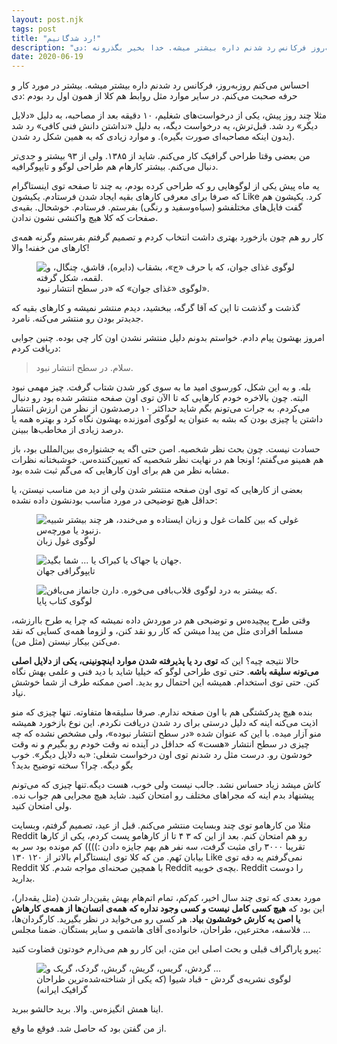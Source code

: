```yaml
---
layout: post.njk
tags: post
title: "رد شدگانیم!"
description: "روزبه‌روز فرکانس رد شدنم داره بیشتر میشه. خدا بخیر بگذرونه :دی"
date: 2020-06-19
---
```


احساس می‌کنم روزبه‌روز، فرکانس رد شدنم داره بیشتر میشه. بیشتر در مورد کار و حرفه صحبت می‌کنم. در سایر موارد مثل روابط هم کلا از همون اول رد بودم :دی

مثلا چند روز پیش، یکی از درخواست‌های شغلیم، ۱۰ دقیقه بعد از مصاحبه، به دلیل «دلایل دیگر» رد شد. قبل‌ترش، یه درخواست دیگه، به دلیل «نداشتن دانش فنی کافی» رد شد (بدون اینکه مصاحبه‌ای صورت بگیره). و موارد زیادی که به همین شکل رد شدن.

من بعضی وقتا طراحی گرافیک کار می‌کنم. شاید از ۱۳۸۵. ولی از ۹۳ بیشتر و جدی‌تر دنبال می‌کنم.
بیشتر کارهام هم طراحی لوگو و تایپوگرافیه.

یه ماه پیش یکی از لوگوهایی رو که طراحی کرده بودم، به چند تا صفحه توی اینستاگرام که صرفا برای معرفی کارهای بقیه ایجاد شدن فرستادم. یکیشون Like کرد. یکیشون هم گفت فایل‌های مختلفشو (سیاه‌وسفید و رنگی) بفرستم. فرستادم. خوشحال. بقیه‌ی صفحات که کلا هیچ واکنشی نشون ندادن.

کار رو هم چون بازخورد بهتری داشت انتخاب کردم و تصمیم گرفتم بفرستم وگرنه همه‌ی کارهای من خفنه! والا!

<figure>
<img src="{{ website.assetsPath }}/images/content/javan-foods-logo.png"
  alt="لوگوی غذای جوان، که با حرف «ج»، بشقاب (دایره)، قاشق، چنگال، و لقمه، شکل گرفته.">
<figcaption>
لوگوی «غذای جوان» که «در سطح انتشار نبود».
</figcaption>
</figure>

گذشت و گذشت تا این که آقا گرگه، ببخشید، دیدم منتشر نمیشه و کارهای بقیه که جدیدتر بودن رو منتشر می‌کنه. نامرد.

امروز بهشون پیام دادم. خواستم بدونم دلیل منتشر نشدن اون کار چی بوده. چنین جوابی دریافت کردم:

> سلام. در سطح انتشار نبود.

بله. و به این شکل، کورسوی امید ما به سوی کور شدن شتاب گرفت. چیز مهمی نبود البته. چون بالاخره خودم کارهایی که تا الآن توی اون صفحه منتشر شده بود رو دنبال می‌کردم. به جرات می‌تونم بگم شاید حداکثر ۱۰ درصدشون از نظر من ارزش انتشار داشتن یا چیزی بودن که بشه به عنوان یه لوگوی آموزنده بهشون نگاه کرد و بهتره همه یا درصد زیادی از مخاطب‌ها ببینن.

حسادت نیست. چون بحث نظر شخصیه. اصن حتی اگه یه جشنواره‌ی بین‌المللی بود، باز هم همینو می‌گفتم؛ اونجا هم در نهایت نظر شخصیه که تعیین‌کننده‌س. خوشبختانه نظرات مشابه نظر من هم برای اون کارهایی که می‌گم ثبت شده بود.

بعضی از کارهایی که توی اون صفحه منتشر شدن ولی از دید من مناسب نیستن، یا حداقل هیچ توضیحی در مورد مناسب بودنشون داده نشده:

<figure>
<img src="{{ website.assetsPath }}/images/content/ghoole-zaban-by-mehdi-sadeghi-yekta.jpg"
  alt="غولی که بین کلمات غول و زبان ایستاده و می‌خندد، هر چند بیشتر شبیه زنبود یا مورچه‌س.">
<figcaption>
لوگوی غول زبان
</figcaption>
</figure>

<figure>
<img src="{{ website.assetsPath }}/images/content/jahan-by-mohammad-hasan-nematian.jpg"
  alt="جهان یا جهاک یا کبراک یا ... شما بگید.">
<figcaption>
تایپوگرافی جهان
</figcaption>
</figure>

<figure>
<img src="{{ website.assetsPath }}/images/content/paya-book-by-mahmood-karimpoor.jpg"
  alt="که بیشتر به درد لوگوی قلاب‌بافی می‌خوره. دارن جانماز می‌بافن.">
<figcaption>
لوگوی کتاب پایا
</figcaption>
</figure>

وقتی طرح پیچیده‌س و توضیحی هم در موردش داده نمیشه که چرا یه طرح باارزشه، مسلما افرادی مثل من پیدا میشن که کار رو نقد کنن، و لزوما همه‌ی کسایی که نقد می‌کنن بیکار نیستن (مثل من).

حالا نتیجه چیه؟ این که **توی رد یا پذیرفته شدن موارد اینچونینی، یکی از دلایل اصلی می‌تونه سلیقه باشه**. حتی توی طراحی لوگو که خیلیا شاید با دید فنی و علمی بهش نگاه کنن. حتی توی استخدام. همیشه این احتمال رو بدید. اصن ممکنه طرف از شما خوشش نیاد.

بنده هیچ پدرکشتگی هم با اون صفحه ندارم. صرفا سلیقه‌ها متفاوته. تنها چیزی که منو اذیت می‌کنه اینه که دلیل درستی برای رد شدن دریافت نکردم. این نوع بازخورد همیشه منو آزار میده. با این که عنوان شده «در سطح انتشار نبوده»، ولی مشخص نشده که چه چیزی در سطح انتشار «هست» که حداقل در آینده نه وقت خودم رو بگیرم و نه وقت خودشون رو. درست مثل رد شدنم توی اون درخواست شغلی: «به دلایل دیگر». خوب بگو دیگه. چرا؟ سخته توضیح بدید؟

کاش میشد زیاد حساس نشد. جالب نیست ولی خوب، هست دیگه.تنها چیزی که می‌تونم پیشنهاد بدم اینه که مجراهای مختلف رو امتحان کنید. شاید هیچ مجرایی هم جواب نده. ولی امتحان کنید.

مثلا من کارهامو توی چند وبسایت منتشر می‌کنم. قبل از عید، تصمیم گرفتم، وبسایت Reddit رو هم امتحان کنم. بعد از این که ۳ ۴ تا از کارهامو پست کردم، یکی از کارها تقریبا ۳۰۰۰ رای مثبت گرفت، سه نفر هم بهم جایزه دادن :)))) کم مونده بود سر به بیابان نَهم. من که کلا توی اینستاگرام بالاتر از ۱۲۰ ۱۳۰ Like نمی‌گرفتم یه دفه توی Reddit با همچین صحنه‌ای مواجه شدم. کلا Reddit بچه‌ی خوبیه. Reddit را دوست بدارید.

مورد بعدی که توی چند سال اخیر، کم‌کم، تمام اتم‌هام بهش یقین‌دار شدن (مثل یقه‌دار)، این بود که **هیچ کسی کامل نیست و کسی وجود نداره که همه‌ی انسان‌ها از همه‌ی کارهاش یا اصن یه کارش خوششون بیاد**. هر کسی رو می‌خواید در نظر بگیرید. کارگردان‌ها، فلاسفه، مخترعین، طراحان، خانواده‌ی آقای هاشمی و سایر بستگان. ضمنا مجلس ...

پیرو پاراگراف قبلی و بحث اصلی این متن، این کار رو هم می‌ذارم خودتون قضاوت کنید:

<figure>
<img src="{{ website.assetsPath }}/images/content/gardesh-by-ghobad-shiva.jpg"
  alt="گردش، گریس، گریش، گربش، گردک، گریک و ...">
<figcaption>
لوگوی نشریه‌ی گردش - قباد شیوا (که یکی از شناخته‌شده‌ترین طراحان گرافیک ایرانه)
</figcaption>
</figure>

اینا همش انگیزه‌س. والا. برید حالشو ببرید.

از من گفتن بود که حاصل شد. فوقع ما وقع.